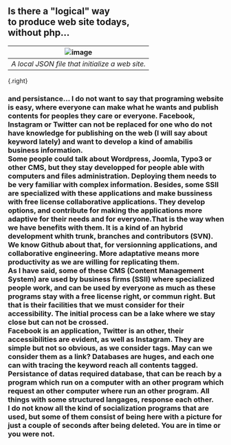 ## Is there a "logical" way <br /> to produce web site todays,<br />without php...
|![image](https://shoutn95.github.io/sh95/images/file.jpeg )|
|-|
|_A local JSON file that initialize a web site._|
{.right}
### and persistance... I do not want to say that programing website is easy, where everyone can make what he wants and publish contents for peoples they care or everyone. Facebook, Instagram or Twitter can not be replaced for one who do not have knowledge for publishing on the web (I will say about keyword lately) and want to develop a kind of amabilis business information.<br />Some people could talk about Wordpress, Joomla, Typo3 or other CMS, but they stay developped for people able with computers and files administration. Deploying them needs to be very familiar with complex information. Besides, some SSII are specialized with these applications and make bussiness with free license collaborative applications. They develop options, and contribute for making the applications more adaptive for their needs and for everyone.That is the way when we have benefits with them. It is a kind of an hybrid development whith trunk, branches and contributors (SVN). We know Github about that, for versionning applications, and collaborative engineering. More adaptative means more productivity as we are willing for replicating them. <br /> As I have said, some of these CMS (Content Management System)  are used by business firms (SSII) where specialized people work, and can be used by everyone as much as these programs stay with a free license right, or commun right. But that is their facilities that we must consider for their accessibility. The initial process can be a lake where we stay close but can not be crossed. <br /> Facebook is an application, Twitter is an other, their accessibilities are evident, as well as Instagram. They are simple but not so obvious, as we consider tags. May can we consider them as a link? Databases are huges, and each one can with tracing the keyword reach all contents tagged.<br /> Persistance of datas required database, that can be reach by a program which run on a computer with an other program which request an other computer where run an other program. All things with some structured langages, response each other.<br /> I do not know all the kind of socialization programs that are used, but some of them consist of being here with a picture for just a couple of seconds after being deleted. You are in time or you were not.